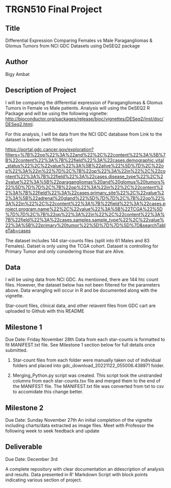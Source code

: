# TRGN510 Final Project

## Title
Differential Expression Comparing Females vs Male Paragangliomas & Glomus Tumors from NCI GDC Datasets using DeSEQ2 package

## Author
Bigy Ambat 

## Description of Project
I will be comparing the differential expression of Paragangliomas & Glomus Tumors in Female vs Male patients. Analysis will using the DeSEQ2 R Package and will be using the following vignette: 
http://bioconductor.org/packages/release/bioc/vignettes/DESeq2/inst/doc/DESeq2.html. 

For this analysis, I will be data from the NCI GDC database from  Link to the dataset is below (with filters on)

https://portal.gdc.cancer.gov/exploration?filters=%7B%22op%22%3A%22and%22%2C%22content%22%3A%5B%7B%22content%22%3A%7B%22field%22%3A%22cases.demographic.vital_status%22%2C%22value%22%3A%5B%22alive%22%5D%7D%2C%22op%22%3A%22in%22%7D%2C%7B%22op%22%3A%22in%22%2C%22content%22%3A%7B%22field%22%3A%22cases.disease_type%22%2C%22value%22%3A%5B%22paragangliomas%20and%20glomus%20tumors%22%5D%7D%7D%2C%7B%22op%22%3A%22in%22%2C%22content%22%3A%7B%22field%22%3A%22cases.primary_site%22%2C%22value%22%3A%5B%22adrenal%20gland%22%5D%7D%7D%2C%7B%22op%22%3A%22in%22%2C%22content%22%3A%7B%22field%22%3A%22cases.project.program.name%22%2C%22value%22%3A%5B%22TCGA%22%5D%7D%7D%2C%7B%22op%22%3A%22in%22%2C%22content%22%3A%7B%22field%22%3A%22cases.samples.sample_type%22%2C%22value%22%3A%5B%22primary%20tumor%22%5D%7D%7D%5D%7D&searchTableTab=cases


The dataset includes 144 star-counts files (split into 61 Males and 83 Females). Datset is only using the TCGA cohort. Dataset is controlling for Primary Tumor and only considering those that are Alive. 

## Data
I will be using data from NCI GDC. As mentioned, there are 144 htc count files. However, the dataset below has not been filtered for the parameters above. Data wrangling will occur in R and be documented along with the vignette. 

Star-count files, clinical data, and other relavent files from GDC cart are uploaded to Github with this README

## Milestone 1
Due Date: Friday November 28th
Data from each star-counts is formatted to fit MANIFEST.txt file. See Milestone 1 section below for full details once submitted. 

1) Star-count files from each folder were manually taken out of individual folders and placed into gdc_download_20221122_055006.438971 folder. 

2) Merging_Python.py script was created. This script took the unstranded columns from each star-counts.tsv file and merged them to the end of the MANIFEST file. The MANIFEST.txt file was converted from txt to csv to accomidate this change better. 


## Milestone 2
Due Date: Sunday November 27th 
An initial completion of the vignette including charts/data extracted as image files. Meet with Professor the following week to seek feedback and update

## Deliverable 
Due Date: December 3rd

A complete repository with clear documentation an ddescription of analysis and results. Data presented in R' Markdown Script with block points indicating various section of project. 


